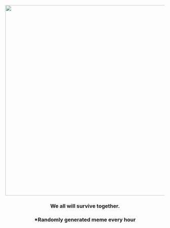 <p align="center">
        <img src="https://i.redd.it/uwxb6uuvkcl81.jpg" width="600" height="600">
        </p>
        <h3 align="center">We all will survive together.</h3>
        <h3 align="center">*Randomly generated meme every hour</h3>
    